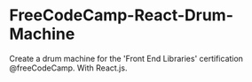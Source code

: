 # FreeCodeCamp-React-Drum-Machine
Create a drum machine for the 'Front End Libraries' certification @freeCodeCamp. With React.js.
